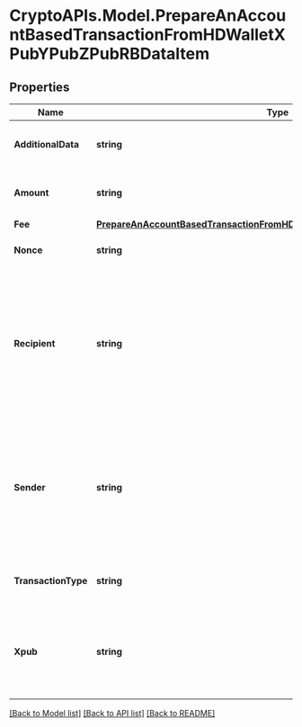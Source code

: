 # CryptoAPIs.Model.PrepareAnAccountBasedTransactionFromHDWalletXPubYPubZPubRBDataItem

## Properties

Name | Type | Description | Notes
------------ | ------------- | ------------- | -------------
**AdditionalData** | **string** | Representation of the additional data. | [optional] 
**Amount** | **string** | Representation of the amount of the transaction | 
**Fee** | [**PrepareAnAccountBasedTransactionFromHDWalletXPubYPubZPubRBDataItemFee**](PrepareAnAccountBasedTransactionFromHDWalletXPubYPubZPubRBDataItemFee.md) |  | 
**Nonce** | **string** | Representation of the nonce value | [optional] 
**Recipient** | **string** | Represents a list of recipient addresses with the respective amounts. In account-based protocols like Ethereum there is only one address in this list. | 
**Sender** | **string** | Represents a  sender address with the respective amount. In account-based protocols like Ethereum there is only one address in this list. | 
**TransactionType** | **string** | Representation of the transaction type | [optional] 
**Xpub** | **string** | Defines the account extended publicly known key which is used to derive all child public keys. | 

[[Back to Model list]](../README.md#documentation-for-models) [[Back to API list]](../README.md#documentation-for-api-endpoints) [[Back to README]](../README.md)

